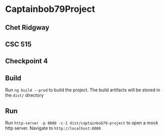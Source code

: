 # Captainbob79Project
## Chet Ridgway
## CSC 515
## Checkpoint 4

## Build

Run `ng build --prod` to build the project. The build artifacts will be stored in the `dist/` directory

## Run

Run `http-server -p 8080 -c-1 dist/captainbob79-project` to open a mock http server. Navigate to `http://localhost:8080`
